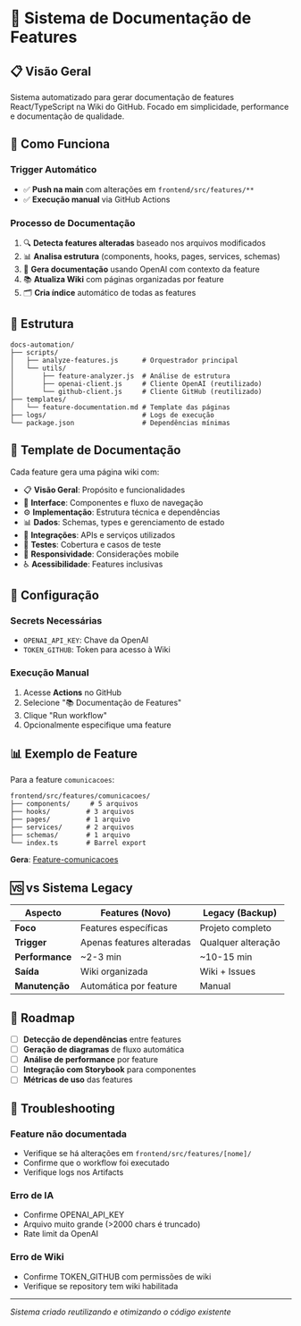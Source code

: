 # 🎯 Sistema de Documentação de Features

## 📋 Visão Geral

Sistema automatizado para gerar documentação de features React/TypeScript na Wiki do GitHub. Focado em simplicidade, performance e documentação de qualidade.

## 🚀 Como Funciona

### Trigger Automático
- ✅ **Push na main** com alterações em `frontend/src/features/**`
- ✅ **Execução manual** via GitHub Actions

### Processo de Documentação
1. 🔍 **Detecta features alteradas** baseado nos arquivos modificados
2. 📊 **Analisa estrutura** (components, hooks, pages, services, schemas)
3. 🤖 **Gera documentação** usando OpenAI com contexto da feature
4. 📚 **Atualiza Wiki** com páginas organizadas por feature
5. 🗂️ **Cria índice** automático de todas as features

## 📁 Estrutura

```
docs-automation/
├── scripts/
│   ├── analyze-features.js      # Orquestrador principal
│   └── utils/
│       ├── feature-analyzer.js  # Análise de estrutura
│       ├── openai-client.js     # Cliente OpenAI (reutilizado)
│       └── github-client.js     # Cliente GitHub (reutilizado)
├── templates/
│   └── feature-documentation.md # Template das páginas
├── logs/                        # Logs de execução
└── package.json                 # Dependências mínimas
```

## 🎨 Template de Documentação

Cada feature gera uma página wiki com:

- 📋 **Visão Geral**: Propósito e funcionalidades
- 🎨 **Interface**: Componentes e fluxo de navegação  
- ⚙️ **Implementação**: Estrutura técnica e dependências
- 📊 **Dados**: Schemas, types e gerenciamento de estado
- 🔌 **Integrações**: APIs e serviços utilizados
- 🧪 **Testes**: Cobertura e casos de teste
- 📱 **Responsividade**: Considerações mobile
- ♿ **Acessibilidade**: Features inclusivas

## 🔧 Configuração

### Secrets Necessárias
- `OPENAI_API_KEY`: Chave da OpenAI
- `TOKEN_GITHUB`: Token para acesso à Wiki

### Execução Manual
1. Acesse **Actions** no GitHub
2. Selecione "📚 Documentação de Features"  
3. Clique "Run workflow"
4. Opcionalmente especifique uma feature

## 📊 Exemplo de Feature

Para a feature `comunicacoes`:

```
frontend/src/features/comunicacoes/
├── components/     # 5 arquivos
├── hooks/         # 3 arquivos  
├── pages/         # 1 arquivo
├── services/      # 2 arquivos
├── schemas/       # 1 arquivo
└── index.ts       # Barrel export
```

**Gera**: [Feature-comunicacoes](../../wiki/Feature-comunicacoes)

## 🆚 vs Sistema Legacy

| Aspecto | Features (Novo) | Legacy (Backup) |
|---------|----------------|-----------------|
| **Foco** | Features específicas | Projeto completo |
| **Trigger** | Apenas features alteradas | Qualquer alteração |
| **Performance** | ~2-3 min | ~10-15 min |
| **Saída** | Wiki organizada | Wiki + Issues |
| **Manutenção** | Automática por feature | Manual |

## 🎯 Roadmap

- [ ] **Detecção de dependências** entre features
- [ ] **Geração de diagramas** de fluxo automática  
- [ ] **Análise de performance** por feature
- [ ] **Integração com Storybook** para componentes
- [ ] **Métricas de uso** das features

## 🐛 Troubleshooting

### Feature não documentada
- Verifique se há alterações em `frontend/src/features/[nome]/`
- Confirme que o workflow foi executado
- Verifique logs nos Artifacts

### Erro de IA
- Confirme OPENAI_API_KEY
- Arquivo muito grande (>2000 chars é truncado)
- Rate limit da OpenAI

### Erro de Wiki  
- Confirme TOKEN_GITHUB com permissões de wiki
- Verifique se repository tem wiki habilitada

---
*Sistema criado reutilizando e otimizando o código existente*
